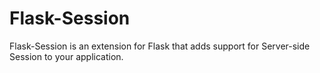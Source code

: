 Flask-Session
=============

Flask-Session is an extension for Flask that adds support for Server-side Session to your application.
